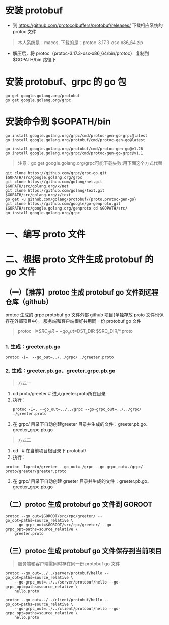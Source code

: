 # 安装 protobuf
- 到 https://github.com/protocolbuffers/protobuf/releases/ 下载相应系统的 protoc 文件
> 本人系统是：macos, 下载的是：protoc-3.17.3-osx-x86_64.zip

- 解压后，将 protoc（protoc-3.17.3-osx-x86_64/bin/protoc） 复制到 $GOPATH/bin 路径下

# 安装 protobuf、grpc 的 go 包
```
go get google.golang.org/protobuf
go get google.golang.org/grpc
```

# 安装命令到 $GOPATH/bin
```
go install google.golang.org/grpc/cmd/protoc-gen-go-grpc@latest
go install google.golang.org/protobuf/cmd/protoc-gen-go@latest
```
```
go install google.golang.org/protobuf/cmd/protoc-gen-go@v1.26
go install google.golang.org/grpc/cmd/protoc-gen-go-grpc@v1.1
```

> 注意：go get google.golang.org/grpc可能下载失败;用下面这个方式代替
```
git clone https://github.com/grpc/grpc-go.git $GOPATH/src/google.golang.org/grpc 
git clone https://github.com/golang/net.git $GOPATH/src/golang.org/x/net
git clone https://github.com/golang/text.git $GOPATH/src/golang.org/x/text
go get -u github.com/golang/protobuf/{proto,protoc-gen-go}
git clone https://github.com/google/go-genproto.git $GOPATH/src/google.golang.org/genproto cd $GOPATH/src/
go install google.golang.org/grpc
```


# 一、编写 proto 文件 


# 二、根据 proto 文件生成 protobuf 的 go 文件
## （一）【推荐】protoc 生成 protobuf go 文件到远程仓库（github）

protoc 生成的 grpc protobuf go 文件外部 github 项目(单独存放 proto 文件也保存在外部项目中)。 服务端和客户端很好共用同一份 protobuf go 文件

> protoc -I=$SRC_DIR --go_out=$DST_DIR $SRC_DIR/*.proto
### 1. 生成：greeter.pb.go

```
protoc -I=. --go_out=../../grpc/ ./greeter.proto
```

### 2. 生成：greeter.pb.go、greeter_grpc.pb.go
> 方式一
1. cd proto/greeter # 进入greeter.proto所在目录
2. 执行：
    ```
    protoc -I=. --go_out=../../grpc --go-grpc_out=../../grpc/ ./greeter.proto
    ```
3. 在 grpc/ 目录下自动创建greeter 目录并生成的文件：greeter.pb.go、greeter_grpc.pb.go

> 方式二
1. cd . # 在当前项目根目录下 protobuf/
2. 执行：
```
protoc -I=proto/greeter --go_out=./grpc --go-grpc_out=./grpc/ proto/greeter/greeter.proto
```
3. 在 grpc/ 目录下自动创建 greeter 目录并生成的文件：greeter.pb.go、greeter_grpc.pb.go


## （二）protoc 生成 protobuf go 文件到 GOROOT
```
protoc --go_out=$GOROOT/src/rpc/greeter/ --go_opt=paths=source_relative \
    --go-grpc_out=$GOROOT/src/rpc/greeter/ --go-grpc_opt=paths=source_relative \
    greeter.proto
```



## （三）protoc 生成 protobuf go 文件保存到当前项目
> 服务端和客户端需同时存在同一份 protobuf go 文件
```server
protoc --go_out=../../server/protobuf/hello --go_opt=paths=source_relative \
    --go-grpc_out=../../server/protobuf/hello --go-grpc_opt=paths=source_relative \
    hello.proto
```
```client
protoc --go_out=../../client/protobuf/hello --go_opt=paths=source_relative \
    --go-grpc_out=../../client/protobuf/hello --go-grpc_opt=paths=source_relative \
    hello.proto
```
